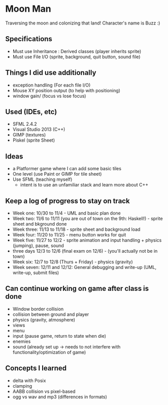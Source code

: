 # Moon Man
Traversing the moon and colonizing that land! Character's name is Buzz :)

## Specifications

- Must use Inheritance : Derived classes (player inherits sprite)
- Must use File I/O (sprite, background, quit button, sound file)

## Things I did use additionally
- exception handling (For each file I/O)
- Mouse XY position output (to help with positioning)
- window gain/ (focus vs lose focus)

## Used (IDEs, etc)
- SFML 2.4.2
- Visual Studio 2013 (C++)
- GIMP (textures)
- Piskel (sprite Sheet)

## Ideas
- a Platformer game where I can add some basic tiles
- One level (use Paint or GIMP for tile sheet)
- Use SFML (teaching myself)
  - intent is to use an unfamiliar stack and learn more about C++

## Keep a log of progress to stay on track

- Week one:  10/30 to 11/4 - UML and basic plan done
- Week two:  11/6 to 11/11 (you are out of town on the 9th: Haskell!) - sprite sheet and bkground done
- Week three: 11/13 to 11/18 - sprite sheet and background load
- Week four: 11/20 to 11/25 - menu button works for quit
- Week five: 11/27 to 12/2 - sprite animation and input handling + physics (jumping), pause, sound
- three days 12/3 to 12/6 (final exam on 12/6) - (you'll actually not be in town)
- Week six: 12/7 to 12/8 (Thurs + Friday) - physics (gravity)
- Week seven: 12/11 and 12/12: General debugging and write-up (UML, write-up, submit files)

## Can continue working on game after class is done
- Window border collision
- collision between ground and player
- physics (gravity, atmosphere)
- views
- menu
- input (pause game, return to state when die)
- enemies
- sound (already set up -> needs to not interfere with functionality/optimization of game)

## Concepts I learned
- delta with Posix
- clamping
- AABB collision vs pixel-based
- ogg vs wav and mp3 (differences in formats)
